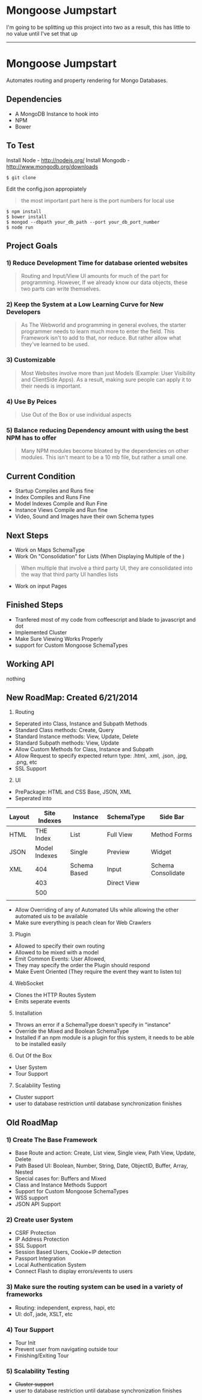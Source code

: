 # Mongoose Jumpstart

I'm going to be splitting up this project into two as a result, this has little to no value until I've set that up

- - -

# Mongoose Jumpstart
Automates routing and property rendering for Mongo Databases.

## Dependencies
- A MongoDB Instance to hook into
- NPM
- Bower

## To Test
Install Node - http://nodejs.org/
Install Mongodb - http://www.mongodb.org/downloads
```
$ git clone
```
Edit the config.json appropiately
> the most important part here is the port numbers for local use

```
$ npm install
$ bower install
$ mongod --dbpath your_db_path --port your_db_port_number
$ node run
```


## Project Goals
### 1) Reduce Development Time for database oriented websites
> Routing and Input/View UI amounts for much of the part for programming. However, If we already know our data objects, these two parts can write themselves.

### 2) Keep the System at a Low Learning Curve for New Developers
> As The Webworld and programming in general evolves, the starter programmer needs to learn much more to enter the field. This Framework isn't to add to that, nor reduce. But rather allow what they've learned to be used.

### 3) Customizable
> Most Websites involve more than just Models (Example: User Visibility and ClientSide Apps). As a result, making sure people can apply it to their needs is important.

### 4) Use By Peices
> Use Out of the Box or use individual aspects

### 5) Balance reducing Dependency amount with using the best NPM has to offer
> Many NPM modules become bloated by the dependencies on other modules. This isn't meant to be a 10 mb file, but rather a small one.

## Current Condition
- Startup Compiles and Runs fine
- Index Compiles and Runs Fine
- Model Indexes Compile and Run Fine
- Instance Views Compile and Run fine
- Video, Sound and Images have their own Schema types

## Next Steps
- Work on Maps SchemaType
- Work On "Consolidation" for Lists (When Displaying Multiple of the )

> When multiple that involve a third party UI, they are consolidated into the way that third party UI handles lists

- Work on input Pages

## Finished Steps
- Tranfered most of my code from coffeescript and blade to javascript and dot
- Implemented Cluster
- Make Sure Viewing Works Properly
- support for Custom Mongoose SchemaTypes

## Working API
nothing

## New RoadMap: Created 6/21/2014
1) Routing
- Seperated into Class, Instance and Subpath Methods
- Standard Class methods: Create, Query
- Standard Instance methods: View, Update, Delete
- Standard Subpath methods: View, Update
- Allow Custom Methods for Class, Instance and Subpath
- Allow Request to specify expected return type: .html, .xml, .json, .jpg, .png, etc
- SSL Support

2) UI
- PrePackage: HTML and CSS Base, JSON, XML
- Seperated into

| Layout | Site Indexes | Instance     | SchemaType | Side Bar            |
|--------|--------------|--------------|------------|---------------------|
| HTML   | THE Index    | List         | Full View  | Method Forms        |
| JSON   | Model Indexes| Single       | Preview    | Widget              |
| XML    | 404          | Schema Based | Input      | Schema Consolidate  |
|        | 403          |              | Direct View|                     |
|        | 500          |              |            |                     |
|        |              |              |            |                     |
- Allow Overriding of any of Automated UIs while allowing the other automated uis to be available
- Make sure everything is peach clean for Web Crawlers

3) Plugin
- Allowed to specify their own routing
- Allowed to be mixed with a model
- Emit Common Events: User Allowed,
- They may specify the order the Plugin should respond
- Make Event Oriented (They require the event they want to listen to)

4) WebSocket
- Clones the HTTP Routes System
- Emits seperate events

5) Installation
- Throws an error if a SchemaType doesn't specify in "instance"
- Override the Mixed and Boolean SchemaType
- Installed if an npm module is a plugin for this system, it needs to be able to be installed easily

6) Out Of the Box
- User System
- Tour Support

7) Scalability Testing
- Cluster support
- user to database restriction until database synchronization finishes


## Old RoadMap
### 1) Create The Base Framework
- Base Route and action: Create, List view, Single view, Path View, Update, Delete
- Path Based UI: Boolean, Number, String, Date, ObjectID, Buffer, Array, Nested
- Special cases for: Buffers and Mixed
- Class and Instance Methods Support
- Support for Custom Mongoose SchemaTypes
- WSS support
- JSON API Support

### 2) Create user System
- CSRF Protection
- IP Address Protection
- SSL Support
- Session Based Users, Cookie+IP detection
- Passport Integration
- Local Authentication System
- Connect Flash to display errors/events to users

### 3) Make sure the routing system can be used in a variety of frameworks
- Routing: independent, express, hapi, etc
- UI: doT, jade, XSLT, etc

### 4) Tour Support
- Tour Init
- Prevent user from navigating outside tour
- Finishing/Exiting Tour

### 5) Scalability Testing
- ~~Cluster support~~
- user to database restriction until database synchronization finishes
